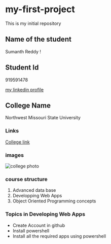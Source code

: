 # my-first-project
This is my initial repository
## Name of the student
Sumanth Reddy
!
## Student Id
919591478

[my linkedin profile](https://www.linkedin.com/in/sumanth-reddy-76a88719a/)
## College Name 
Northwest Missouri State University
### Links
[College link](https://www.nwmissouri.edu/login/)
### images
![college photo](https://www.nwmissouri.edu/layout/v2019/images/svg/logo-n.svg)
### course structure
1. Advanced data base
1. Developping Web Apps
1. Object Oriented Programming concepts
### Topics in Developing Web Apps
* Create Account in github
* Install powershell 
* Install all the required apps using powershell

